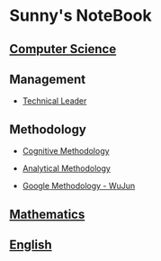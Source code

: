 # Sunny's NoteBook

## [Computer Science](computer-science/README.md)

## Management
* [Technical Leader](management/technical-leader/README.md)

## Methodology
* [Cognitive Methodology](methodology/cognitive-methodology/README.md)
* [Analytical Methodology](methodology/analytical-methodology/README.md)

* [Google Methodology - WuJun](methodology/google-methodology/README.md) 

## [Mathematics](mathematics/README.md)

## [English](english/README.md)
